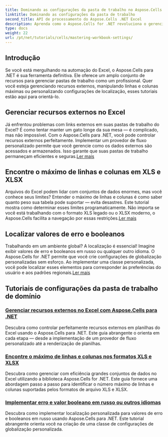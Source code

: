 ```yaml
---
title: Dominando as configurações da pasta de trabalho no Aspose.Cells para .NET
linktitle: Dominando as configurações da pasta de trabalho
second_title: API de processamento do Aspose.Cells .NET Excel
description: Aprenda como o Aspose.Cells for .NET revoluciona o gerenciamento do Excel. Os tutoriais abrangem localização, gerenciamento de conjuntos de dados, recursos externos e configurações de pasta de trabalho em detalhes.
type: docs
weight: 22
url: /pt/net/tutorials/cells/mastering-workbook-settings/
---
```


## Introdução

Se você está mergulhando na automação do Excel, o Aspose.Cells para .NET é sua ferramenta definitiva. Ele oferece um amplo conjunto de recursos para gerenciar pastas de trabalho como um profissional. Quer você esteja gerenciando recursos externos, manipulando linhas e colunas máximas ou personalizando configurações de localização, esses tutoriais estão aqui para orientá-lo.

## Gerenciar recursos externos no Excel

Já enfrentou problemas com links externos em suas pastas de trabalho do Excel? É como tentar manter um gato longe da sua mesa — é complicado, mas não impossível. Com o Aspose.Cells para .NET, você pode controlar recursos externos perfeitamente. Implementar um provedor de fluxo personalizado permite que você gerencie como os dados externos são acessados e armazenados. Isso garante que suas pastas de trabalho permaneçam eficientes e seguras.[Ler mais](./manage-external-resources-in-excel/)

## Encontre o máximo de linhas e colunas em XLS e XLSX

 Arquivos do Excel podem lidar com conjuntos de dados enormes, mas você conhece seus limites? Entender o máximo de linhas e colunas é como saber quanto peso sua tabela pode suportar — evita desastres. Este tutorial mostra como determinar esses limites programaticamente. Não importa se você está trabalhando com o formato XLS legado ou o XLSX moderno, o Aspose.Cells facilita a navegação por essas restrições.[Ler mais](./find-maximum-rows-and-columns/)

## Localizar valores de erro e booleanos

Trabalhando em um ambiente global? A localização é essencial! Imagine exibir valores de erro e booleanos em russo ou qualquer outro idioma. O Aspose.Cells for .NET permite que você crie configurações de globalização personalizadas sem esforço. Ao implementar uma classe personalizada, você pode localizar esses elementos para corresponder às preferências do usuário e aos padrões regionais.[Ler mais](./implement-error-and-boolean-value-in-russian-languages/)

## Tutoriais de configurações da pasta de trabalho de domínio
### [Gerenciar recursos externos no Excel com Aspose.Cells para .NET](./manage-external-resources-in-excel/)
Descubra como controlar perfeitamente recursos externos em planilhas do Excel usando o Aspose.Cells para .NET. Este guia abrangente o orienta em cada etapa — desde a implementação de um provedor de fluxo personalizado até a renderização de planilhas.
### [Encontre o máximo de linhas e colunas nos formatos XLS e XLSX](./find-maximum-rows-and-columns/)
Descubra como gerenciar com eficiência grandes conjuntos de dados no Excel utilizando a biblioteca Aspose.Cells for .NET. Este guia fornece uma abordagem passo a passo para identificar o número máximo de linhas e colunas suportadas pelos formatos de arquivo XLS e XLSX.
### [Implementar erro e valor booleano em russo ou outros idiomas](./implement-error-and-boolean-value-in-russian-languages/)
Descubra como implementar localização personalizada para valores de erro e booleanos em russo usando Aspose.Cells para .NET. Este tutorial abrangente orienta você na criação de uma classe de configurações de globalização personalizada.